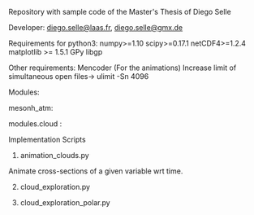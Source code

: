 Repository with sample code of the Master's Thesis of Diego Selle

Developer: diego.selle@laas.fr, diego.selle@gmx.de

Requirements for python3:
numpy>=1.10
scipy>=0.17.1
netCDF4>=1.2.4
matplotlib >= 1.5.1
GPy
libgp

Other requirements:
Mencoder (For the animations)
Increase limit of simultaneous open files-> ulimit -Sn 4096

Modules:

mesonh_atm:

modules.cloud :


Implementation Scripts

1) animation_clouds.py

Animate cross-sections of a given variable wrt time.  

2) cloud_exploration.py

3) cloud_exploration_polar.py
